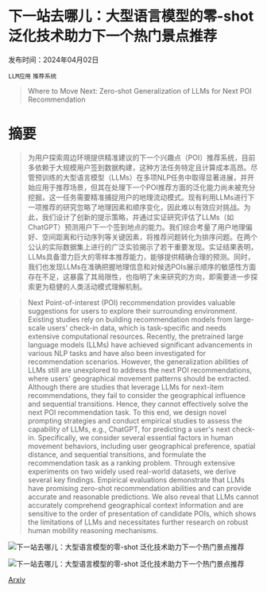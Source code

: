# 下一站去哪儿：大型语言模型的零-shot 泛化技术助力下一个热门景点推荐

发布时间：2024年04月02日

`LLM应用` `推荐系统`

> Where to Move Next: Zero-shot Generalization of LLMs for Next POI Recommendation

# 摘要

> 为用户探索周边环境提供精准建议的下一个兴趣点（POI）推荐系统，目前多依赖于大规模用户签到数据构建，这种方法任务特定且计算成本高昂。尽管预训练的大型语言模型（LLMs）在多项NLP任务中取得显著进展，并开始应用于推荐场景，但其在处理下一个POI推荐方面的泛化能力尚未被充分挖掘，这一任务需要精准捕捉用户的地理流动模式。现有利用LLMs进行下一项推荐的研究忽略了地理因素和顺序变化，因此难以有效应对挑战。为此，我们设计了创新的提示策略，并通过实证研究评估了LLMs（如ChatGPT）预测用户下一个签到地点的能力。我们综合考量了用户地理偏好、空间距离和行动序列等关键因素，将推荐问题转化为排序问题。在两个公认的实际数据集上进行的广泛实验揭示了若干重要发现。实证结果表明，LLMs具备潜力巨大的零样本推荐能力，能够提供精确合理的预测。同时，我们也发现LLMs在准确把握地理信息和对候选POIs展示顺序的敏感性方面存在不足，这暴露了其局限性，也指明了未来研究的方向，即需要进一步探索更为稳健的人类活动模式理解机制。

> Next Point-of-interest (POI) recommendation provides valuable suggestions for users to explore their surrounding environment. Existing studies rely on building recommendation models from large-scale users' check-in data, which is task-specific and needs extensive computational resources. Recently, the pretrained large language models (LLMs) have achieved significant advancements in various NLP tasks and have also been investigated for recommendation scenarios. However, the generalization abilities of LLMs still are unexplored to address the next POI recommendations, where users' geographical movement patterns should be extracted. Although there are studies that leverage LLMs for next-item recommendations, they fail to consider the geographical influence and sequential transitions. Hence, they cannot effectively solve the next POI recommendation task. To this end, we design novel prompting strategies and conduct empirical studies to assess the capability of LLMs, e.g., ChatGPT, for predicting a user's next check-in. Specifically, we consider several essential factors in human movement behaviors, including user geographical preference, spatial distance, and sequential transitions, and formulate the recommendation task as a ranking problem. Through extensive experiments on two widely used real-world datasets, we derive several key findings. Empirical evaluations demonstrate that LLMs have promising zero-shot recommendation abilities and can provide accurate and reasonable predictions. We also reveal that LLMs cannot accurately comprehend geographical context information and are sensitive to the order of presentation of candidate POIs, which shows the limitations of LLMs and necessitates further research on robust human mobility reasoning mechanisms.

![下一站去哪儿：大型语言模型的零-shot 泛化技术助力下一个热门景点推荐](../../../paper_images/2404.01855/x1.png)

![下一站去哪儿：大型语言模型的零-shot 泛化技术助力下一个热门景点推荐](../../../paper_images/2404.01855/x2.png)

[Arxiv](https://arxiv.org/abs/2404.01855)